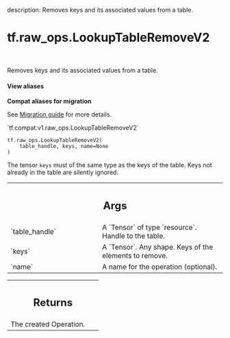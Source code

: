 description: Removes keys and its associated values from a table.

<div itemscope itemtype="http://developers.google.com/ReferenceObject">
<meta itemprop="name" content="tf.raw_ops.LookupTableRemoveV2" />
<meta itemprop="path" content="Stable" />
</div>

# tf.raw_ops.LookupTableRemoveV2

<!-- Insert buttons and diff -->

<table class="tfo-notebook-buttons tfo-api nocontent" align="left">

</table>



Removes keys and its associated values from a table.

<section class="expandable">
  <h4 class="showalways">View aliases</h4>
  <p>
<b>Compat aliases for migration</b>
<p>See
<a href="https://www.tensorflow.org/guide/migrate">Migration guide</a> for
more details.</p>
<p>`tf.compat.v1.raw_ops.LookupTableRemoveV2`</p>
</p>
</section>

<pre class="devsite-click-to-copy prettyprint lang-py tfo-signature-link">
<code>tf.raw_ops.LookupTableRemoveV2(
    table_handle, keys, name=None
)
</code></pre>



<!-- Placeholder for "Used in" -->

The tensor `keys` must of the same type as the keys of the table. Keys not
already in the table are silently ignored.

<!-- Tabular view -->
 <table class="responsive fixed orange">
<colgroup><col width="214px"><col></colgroup>
<tr><th colspan="2"><h2 class="add-link">Args</h2></th></tr>

<tr>
<td>
`table_handle`
</td>
<td>
A `Tensor` of type `resource`. Handle to the table.
</td>
</tr><tr>
<td>
`keys`
</td>
<td>
A `Tensor`. Any shape.  Keys of the elements to remove.
</td>
</tr><tr>
<td>
`name`
</td>
<td>
A name for the operation (optional).
</td>
</tr>
</table>



<!-- Tabular view -->
 <table class="responsive fixed orange">
<colgroup><col width="214px"><col></colgroup>
<tr><th colspan="2"><h2 class="add-link">Returns</h2></th></tr>
<tr class="alt">
<td colspan="2">
The created Operation.
</td>
</tr>

</table>

